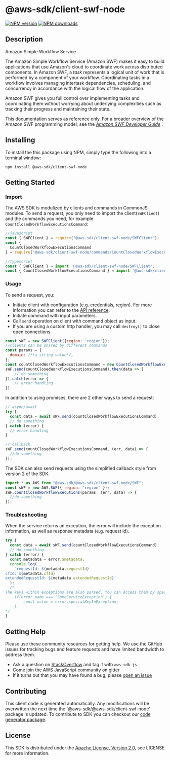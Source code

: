 # @aws-sdk/client-swf-node

[![NPM version](https://img.shields.io/npm/v/@aws-sdk/client-swf-node/preview.svg)](https://www.npmjs.com/package/@aws-sdk/client-swf-node)
[![NPM downloads](https://img.shields.io/npm/dm/@aws-sdk/client-swf-node.svg)](https://www.npmjs.com/package/@aws-sdk/client-swf-node)

## Description

<fullname>Amazon Simple Workflow Service</fullname> <p>The Amazon Simple Workflow Service (Amazon SWF) makes it easy to build applications that use Amazon's cloud to coordinate work across distributed components. In Amazon SWF, a <i>task</i> represents a logical unit of work that is performed by a component of your workflow. Coordinating tasks in a workflow involves managing intertask dependencies, scheduling, and concurrency in accordance with the logical flow of the application.</p> <p>Amazon SWF gives you full control over implementing tasks and coordinating them without worrying about underlying complexities such as tracking their progress and maintaining their state.</p> <p>This documentation serves as reference only. For a broader overview of the Amazon SWF programming model, see the <i> <a href="https://docs.aws.amazon.com/amazonswf/latest/developerguide/">Amazon SWF Developer Guide</a> </i>.</p>

## Installing

To install the this package using NPM, simply type the following into a terminal window:

```
npm install @aws-sdk/client-swf-node
```

## Getting Started

### Import

The AWS SDK is modulized by clients and commands in CommonJS modules. To send a request, you only need to import the client(`SWFClient`) and the commands you need, for example `CountClosedWorkflowExecutionsCommand`:

```javascript
//javascript
const { SWFClient } = require("@aws-sdk/client-swf-node/SWFClient");
const {
  CountClosedWorkflowExecutionsCommand
} = require("@aws-sdk/client-swf-node/commands/CountClosedWorkflowExecutionsCommand");
```

```javascript
//typescript
const { SWFClient } = import '@aws-sdk/client-swf-node/SWFClient';
const { CountClosedWorkflowExecutionsCommand } = import '@aws-sdk/client-swf-node/commands/CountClosedWorkflowExecutionsCommand';
```

### Usage

To send a request, you:

- Initiate client with configuration (e.g. credentials, region). For more information you can refer to the [API reference][].
- Initiate command with input parameters.
- Call `send` operation on client with command object as input.
- If you are using a custom http handler, you may call `destroy()` to close open connections.

```javascript
const sWF = new SWFClient({region: 'region'});
//clients can be shared by different commands
const params = {
  domain: /**a string value*/,
};
const countClosedWorkflowExecutionsCommand = new CountClosedWorkflowExecutionsCommand(params);
sWF.send(countClosedWorkflowExecutionsCommand).then(data => {
    // do something
}).catch(error => {
    // error handling
})
```

In addition to using promises, there are 2 other ways to send a request:

```javascript
// async/await
try {
  const data = await sWF.send(countClosedWorkflowExecutionsCommand);
  // do something
} catch (error) {
  // error handling
}
```

```javascript
// callback
sWF.send(countClosedWorkflowExecutionsCommand, (err, data) => {
  //do something
});
```

The SDK can also send requests using the simplified callback style from version 2 of the SDK.

```javascript
import * as AWS from "@aws-sdk/@aws-sdk/client-swf-node/SWF";
const sWF = new AWS.SWF({ region: "region" });
sWF.countClosedWorkflowExecutions(params, (err, data) => {
  //do something
});
```

### Troubleshooting

When the service returns an exception, the error will include the exception information, as well as response metadata (e.g. request id).

```javascript
try {
  const data = await sWF.send(countClosedWorkflowExecutionsCommand);
  // do something
} catch (error) {
  const metadata = error.$metadata;
  console.log(
    `requestId: ${metadata.requestId}
cfId: ${metadata.cfId}
extendedRequestId: ${metadata.extendedRequestId}`
  );
  /*
The keys within exceptions are also parsed. You can access them by specifying exception names:
    if(error.name === 'SomeServiceException') {
        const value = error.specialKeyInException;
    }
*/
}
```

## Getting Help

Please use these community resources for getting help. We use the GitHub issues for tracking bugs and feature requests and have limited bandwidth to address them.

- Ask a question on [StackOverflow](https://stackoverflow.com/questions/tagged/aws-sdk-js) and tag it with `aws-sdk-js`
- Come join the AWS JavaScript community on [gitter](https://gitter.im/aws/aws-sdk-js-v3)
- If it turns out that you may have found a bug, please [open an issue](https://github.com/aws/aws-sdk-js-v3/issues)

## Contributing

This client code is generated automatically. Any modifications will be overwritten the next time the `@aws-sdk/@aws-sdk/client-swf-node' package is updated. To contribute to SDK you can checkout our [code generator package][].

## License

This SDK is distributed under the
[Apache License, Version 2.0](http://www.apache.org/licenses/LICENSE-2.0),
see LICENSE for more information.

[code generator package]: https://github.com/aws/aws-sdk-js-v3/tree/master/packages/service-types-generator
[api reference]: https://docs.aws.amazon.com/AWSJavaScriptSDK/latest/
